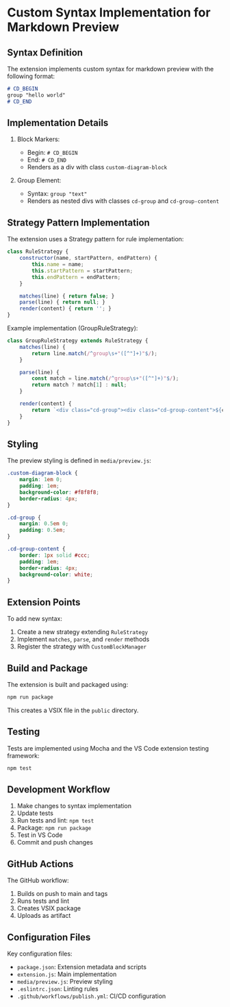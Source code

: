 # Custom Syntax Implementation for Markdown Preview

## Syntax Definition

The extension implements custom syntax for markdown preview with the following format:

```markdown
# CD_BEGIN
group "hello world"
# CD_END
```

## Implementation Details

1. Block Markers:
   - Begin: `# CD_BEGIN`
   - End: `# CD_END`
   - Renders as a div with class `custom-diagram-block`

2. Group Element:
   - Syntax: `group "text"`
   - Renders as nested divs with classes `cd-group` and `cd-group-content`

## Strategy Pattern Implementation

The extension uses a Strategy pattern for rule implementation:

```javascript
class RuleStrategy {
    constructor(name, startPattern, endPattern) {
        this.name = name;
        this.startPattern = startPattern;
        this.endPattern = endPattern;
    }

    matches(line) { return false; }
    parse(line) { return null; }
    render(content) { return ''; }
}
```

Example implementation (GroupRuleStrategy):
```javascript
class GroupRuleStrategy extends RuleStrategy {
    matches(line) {
        return line.match(/^group\s+"([^"]+)"$/);
    }

    parse(line) {
        const match = line.match(/^group\s+"([^"]+)"$/);
        return match ? match[1] : null;
    }

    render(content) {
        return `<div class="cd-group"><div class="cd-group-content">${content}</div></div>`;
    }
}
```

## Styling

The preview styling is defined in `media/preview.js`:

```css
.custom-diagram-block {
    margin: 1em 0;
    padding: 1em;
    background-color: #f8f8f8;
    border-radius: 4px;
}

.cd-group {
    margin: 0.5em 0;
    padding: 0.5em;
}

.cd-group-content {
    border: 1px solid #ccc;
    padding: 1em;
    border-radius: 4px;
    background-color: white;
}
```

## Extension Points

To add new syntax:
1. Create a new strategy extending `RuleStrategy`
2. Implement `matches`, `parse`, and `render` methods
3. Register the strategy with `CustomBlockManager`

## Build and Package

The extension is built and packaged using:
```bash
npm run package
```

This creates a VSIX file in the `public` directory.

## Testing

Tests are implemented using Mocha and the VS Code extension testing framework:
```bash
npm test
```

## Development Workflow

1. Make changes to syntax implementation
2. Update tests
3. Run tests and lint: `npm test`
4. Package: `npm run package`
5. Test in VS Code
6. Commit and push changes

## GitHub Actions

The GitHub workflow:
1. Builds on push to main and tags
2. Runs tests and lint
3. Creates VSIX package
4. Uploads as artifact

## Configuration Files

Key configuration files:
- `package.json`: Extension metadata and scripts
- `extension.js`: Main implementation
- `media/preview.js`: Preview styling
- `.eslintrc.json`: Linting rules
- `.github/workflows/publish.yml`: CI/CD configuration 